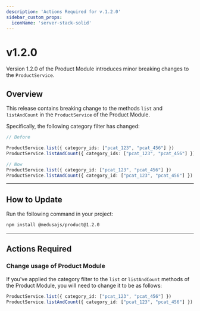 ```yaml
---
description: 'Actions Required for v.1.2.0'
sidebar_custom_props:
  iconName: 'server-stack-solid'
---
```


# v1.2.0

Version 1.2.0 of the Product Module introduces minor breaking changes to the `ProductService`.

## Overview

This release contains breaking change to the methods `list` and `listAndCount` in the `ProductService` of the Product Module.

Specifically, the following category filter has changed:
```ts
// Before

ProductService.list({ category_ids: ["pcat_123", "pcat_456"] })
ProductService.listAndCount({ category_ids: ["pcat_123", "pcat_456"] })
```

```ts
// Now
ProductService.list({ category_id: ["pcat_123", "pcat_456"] })
ProductService.listAndCount({ category_id: ["pcat_123", "pcat_456"] })
```

---

## How to Update

Run the following command in your project:

```bash npm2yarn
npm install @medusajs/product@1.2.0
```

---

## Actions Required

### Change usage of Product Module

If you've applied the category filter to the `list` or `listAndCount` methods of the Product Module, you will need to change it to be as follows:

```ts
ProductService.list({ category_id: ["pcat_123", "pcat_456"] })
ProductService.listAndCount({ category_id: ["pcat_123", "pcat_456"] })
```
